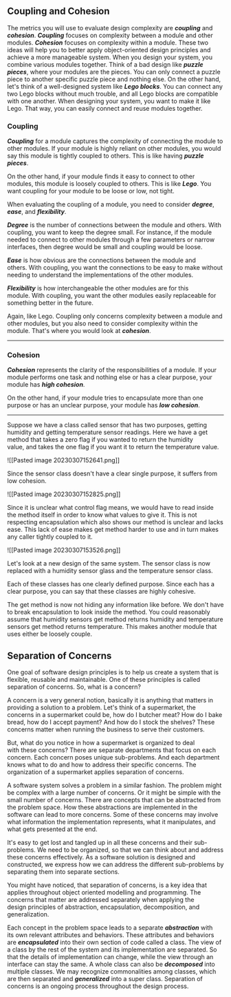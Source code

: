 ## Coupling and Cohesion

The metrics you will use to evaluate design complexity are ***coupling*** and ***cohesion***. ***Coupling*** focuses on complexity between a module and other modules. ***Cohesion*** focuses on complexity within a module. These two ideas will help you to better apply object-oriented design principles and achieve a more manageable system. When you design your system, you combine various modules together. Think of a bad design like ***puzzle pieces***, where your modules are the pieces. You can only connect a puzzle piece to another specific puzzle piece and nothing else. On the other hand, let's think of a well-designed system like ***Lego blocks***. You can connect any two Lego blocks without much trouble, and all Lego blocks are compatible with one another. When designing your system, you want to make it like Lego. That way, you can easily connect and reuse modules together. 

### Coupling

***Coupling*** for a module captures the complexity of connecting the module to other modules. If your module is highly reliant on other modules, you would say this module is tightly coupled to others. This is like having ***puzzle pieces***. 

On the other hand, if your module finds it easy to connect to other modules, this module is loosely coupled to others. This is like ***Lego***. You want coupling for your module to be loose or low, not tight. 

When evaluating the coupling of a module, you need to consider ***degree***, ***ease***, and ***flexibility***. 

***Degree*** is the number of connections between the module and others. With coupling, you want to keep the degree small. For instance, if the module needed to connect to other modules through a few parameters or narrow interfaces, then degree would be small and coupling would be loose. 

***Ease*** is how obvious are the connections between the module and others. With coupling, you want the connections to be easy to make without needing to understand the implementations of the other modules. 

***Flexibility*** is how interchangeable the other modules are for this module. With coupling, you want the other modules easily replaceable for something better in the future. 

Again, like Lego. Coupling only concerns complexity between a module and other modules, but you also need to consider complexity within the module. That's where you would look at ***cohesion***. 

***

### Cohesion

***Cohesion*** represents the clarity of the responsibilities of a module. If your module performs one task and nothing else or has a clear purpose, your module has ***high cohesion***. 

On the other hand, if your module tries to encapsulate more than one purpose or has an unclear purpose, your module has ***low cohesion***. 

***

Suppose we have a class called sensor that has two purposes, getting humidity and getting temperature sensor readings. Here we have a get method that takes a zero flag if you wanted to return the humidity value, and takes the one flag if you want it to return the temperature value. 

![[Pasted image 20230307152641.png]]

Since the sensor class doesn't have a clear single purpose, it suffers from low cohesion. 

![[Pasted image 20230307152825.png]]

Since it is unclear what control flag means, we would have to read inside the method itself in order to know what values to give it. This is not respecting encapsulation which also shows our method is unclear and lacks ease. This lack of ease makes get method harder to use and in turn makes any caller tightly coupled to it. 

![[Pasted image 20230307153526.png]]

Let's look at a new design of the same system. The sensor class is now replaced with a humidity sensor glass and the temperature sensor class. 

Each of these classes has one clearly defined purpose. Since each has a clear purpose, you can say that these classes are highly cohesive. 

The get method is now not hiding any information like before. We don't have to break encapsulation to look inside the method. You could reasonably assume that humidity sensors get method returns humidity and temperature sensors get method returns temperature. This makes another module that uses either be loosely couple. 

## Separation of Concerns

One goal of software design principles is to help us create a system that is flexible, reusable and maintainable. One of these principles is called separation of concerns. So, what is a concern? 

A concern is a very general notion, basically it is anything that matters in providing a solution to a problem. Let's think of a supermarket, the concerns in a supermarket could be, how do I butcher meat? How do I bake bread, how do I accept payment? And how do I stock the shelves? These concerns matter when running the business to serve their customers. 

But, what do you notice in how a supermarket is organized to deal with these concerns? There are separate departments that focus on each concern. Each concern poses unique sub-problems. And each department knows what to do and how to address their specific concerns. The organization of a supermarket applies separation of concerns. 

A software system solves a problem in a similar fashion. The problem might be complex with a large number of concerns. Or it might be simple with the small number of concerns. There are concepts that can be abstracted from the problem space. How these abstractions are implemented in the software can lead to more concerns. Some of these concerns may involve what information the implementation represents, what it manipulates, and what gets presented at the end. 

It's easy to get lost and tangled up in all these concerns and their sub-problems. We need to be organized, so that we can think about and address these concerns effectively. As a software solution is designed and constructed, we express how we can address the different sub-problems by separating them into separate sections. 

You might have noticed, that separation of concerns, is a key idea that applies throughout object oriented modelling and programming. The concerns that matter are addressed separately when applying the design principles of abstraction, encapsulation, decomposition, and generalization. 

Each concept in the problem space leads to a separate ***abstraction*** with its own relevant attributes and behaviors. These attributes and behaviors are ***encapsulated*** into their own section of code called a class. The view of a class by the rest of the system and its implementation are separated. So that the details of implementation can change, while the view through an interface can stay the same. A whole class can also be ***decomposed*** into multiple classes. We may recognize commonalities among classes, which are then separated and ***generalized*** into a super class. Separation of concerns is an ongoing process throughout the design process.
